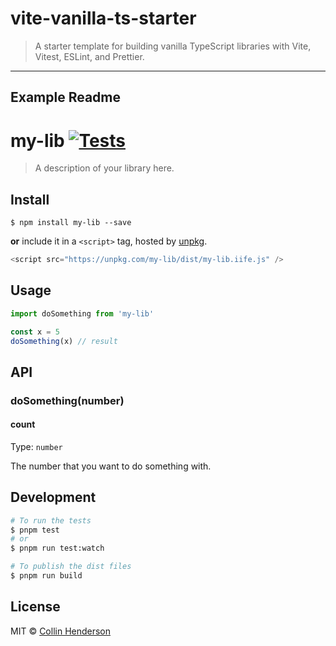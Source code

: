 # vite-vanilla-ts-starter

> A starter template for building vanilla TypeScript libraries with Vite, Vitest, ESLint, and Prettier.

---

## Example Readme

# my-lib [![Tests](https://github.com/syropian/vite-vanilla-ts-starter/actions/workflows/test.yml/badge.svg?branch=main)](https://github.com/syropian/vite-vanilla-ts-starter/actions/workflows/test.yml)

> A description of your library here.

## Install

```
$ npm install my-lib --save
```

**or** include it in a `<script>` tag, hosted by [unpkg](https://unpkg.com).

```js
<script src="https://unpkg.com/my-lib/dist/my-lib.iife.js" />
```

## Usage

```ts
import doSomething from 'my-lib'

const x = 5
doSomething(x) // result
```

## API

### doSomething(number)

#### count

Type: `number`

The number that you want to do something with.

## Development

```bash
# To run the tests
$ pnpm test
# or
$ pnpm run test:watch

# To publish the dist files
$ pnpm run build
```

## License

MIT © [Collin Henderson](https://github.com/syropian)
